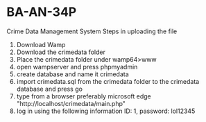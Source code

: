 # BA-AN-34P
Crime Data Management System
Steps in uploading the file
1. Download Wamp
2. Download the crimedata folder
3. Place the crimedata folder under wamp64>www
4. open wampserver and press phpmyadmin
5. create database and name it crimedata
6. import crimedata.sql from the crimedata folder to the crimedata database and press go
7. type from a browser preferably microsoft edge "http://localhost/crimedata/main.php"
8. log in using the following information ID: 1, password: lol12345
